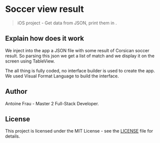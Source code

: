 # Soccer view result
> iOS project - Get data from JSON, print them in .


## Explain how does it work
We inject into the app a JSON file with some result of Corsican soccer result. So parsing this json we get a list of match and we display it on the screen using TableView. 

The all thing is fully coded, no interface builder is used to create the app. We used Visual Format Language to build the interface.

## Author
Antoine Frau - Master 2 Full-Stack Developer.

## License
This project is licensed under the MIT License - see the [LICENSE](LICENSE) file for details.